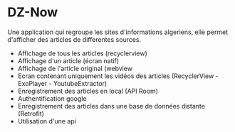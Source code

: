 # DZ-Now
Une application qui regroupe les sites d'informations algeriens, elle permet d'afficher des articles de differentes sources.

- Affichage de tous les articles (recyclerview)
- Affichage d'un article (écran natif) 
- Affichage de l'article original (webview
- Ecran contenant uniquement les vidéos des articles (RecyclerView - ExoPlayer - YoutubeExtractor) 
- Enregistrement des articles en local (API Room)
- Authentification google
- Enregistrement des articles dans une base de données distante (Retrofit) 
- Utilisation d'une api
